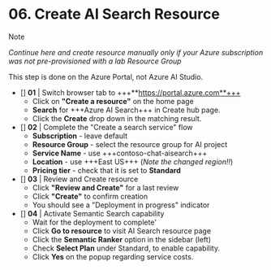 # 06. Create AI Search Resource

> [!NOTE]
_Continue here and create resource manually only if your Azure subscription was not pre-provisioned with a lab Resource Group_

This step is done on the Azure Portal, not Azure AI Studio.

* []  **01** | Switch browser tab to +++**https://portal.azure.com**+++ 
    - Click on **"Create a resource"** on the home page
    - **Search** for +++Azure AI Search+++ in Create hub page.
    - Click the **Create** drop down in the matching result.
* []  **02** | Complete the "Create a search service" flow
    - **Subscription** - leave default
    - **Resource Group** - select the resource group for AI project
    - **Service Name** - use +++contoso-chat-aisearch+++
    - **Location** - use +++East US+++ (*Note the changed region!!*)
    - **Pricing tier** - check that it is set to **Standard**
* [] **03** | Review and Create resource
    - Click **"Review and Create"** for a last review
    - Click **"Create"** to confirm creation
    - You should see a "Deployment in progress" indicator
* [] **04** | Activate Semantic Search capability
    - Wait for the deployment to complete'
    - Click **Go to resource** to visit AI Search resource page
    - Click the **Semantic Ranker** option in the sidebar (left)
    - Check **Select Plan** under Standard, to enable capability.
    - Click **Yes** on the popup regarding service costs. 
